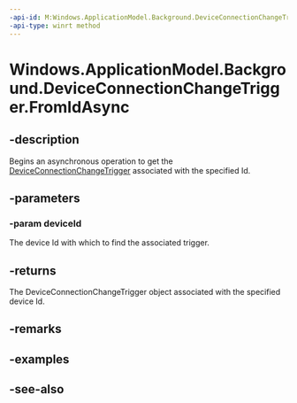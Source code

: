 ```yaml
---
-api-id: M:Windows.ApplicationModel.Background.DeviceConnectionChangeTrigger.FromIdAsync(System.String)
-api-type: winrt method
---
```


<!-- Method syntax
public Windows.Foundation.IAsyncOperation<Windows.ApplicationModel.Background.DeviceConnectionChangeTrigger> FromIdAsync(System.String deviceId)
-->

# Windows.ApplicationModel.Background.DeviceConnectionChangeTrigger.FromIdAsync

## -description
Begins an asynchronous operation to get the [DeviceConnectionChangeTrigger](deviceconnectionchangetrigger.md) associated with the specified Id.

## -parameters
### -param deviceId
The device Id with which to find the associated trigger.

## -returns
The DeviceConnectionChangeTrigger object associated with the specified device Id.

## -remarks

## -examples

## -see-also
